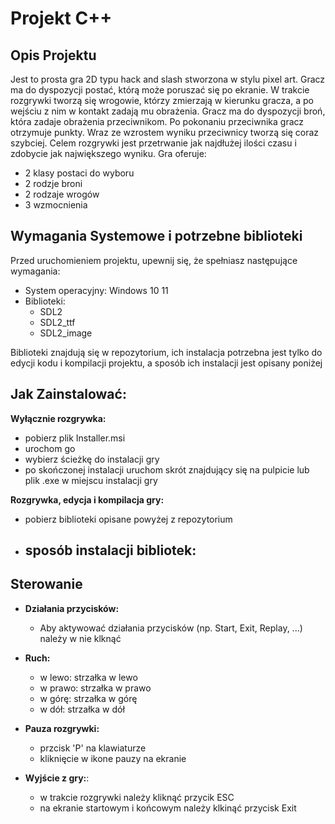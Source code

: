 # Projekt C++

## Opis Projektu
Jest to prosta gra 2D typu hack and slash stworzona w stylu pixel art. Gracz ma do dyspozycji postać, którą może poruszać się po ekranie. W trakcie rozgrywki tworzą się wrogowie, którzy zmierzają w kierunku gracza, a po wejściu z nim w kontakt zadają mu obrażenia. Gracz ma do dyspozycji broń, która zadaje obrażenia przeciwnikom. Po pokonaniu przeciwnika gracz otrzymuje punkty. Wraz ze wzrostem wyniku przeciwnicy tworzą się coraz szybciej. Celem rozgrywki jest przetrwanie jak najdłużej ilości czasu i zdobycie jak największego wyniku. 
Gra oferuje:
   - 2 klasy postaci do wyboru
   - 2 rodzje broni
   - 2 rodzaje wrogów
   - 3 wzmocnienia 


## Wymagania Systemowe i potrzebne biblioteki
Przed uruchomieniem projektu, upewnij się, że spełniasz następujące wymagania:
- System operacyjny: Windows 10 11
- Biblioteki:
    - SDL2
    - SDL2_ttf
    - SDL2_image

Biblioteki znajdują się w repozytorium, ich instalacja potrzebna jest tylko do edycji kodu i kompilacji projektu, a sposób ich instalacji jest opisany poniżej


## Jak Zainstalować:
**Wyłącznie rozgrywka:**
   - pobierz plik Installer.msi
   - urochom go
   - wybierz ścieżkę do instalacji gry
   - po skończonej instalacji uruchom skrót znajdujący się na pulpicie lub plik .exe w miejscu instalacji gry

**Rozgrywka, edycja i kompilacja gry:**
   - pobierz biblioteki opisane powyżej z repozytorium
   - sposób instalacji bibliotek:
       - 


## Sterowanie
- **Działania przycisków:**
   - Aby aktywować działania przycisków (np. Start, Exit, Replay, ...) należy w nie klknąć

- **Ruch:**
   - w lewo: strzałka w lewo
   - w prawo: strzałka w prawo
   - w górę: strzałka w górę
   - w dół: strzałka w dół

- **Pauza rozgrywki:** 
    - przcisk 'P' na klawiaturze
    - kliknięcie w ikone pauzy na ekranie

- **Wyjście z gry:**:
    - w trakcie rozgrywki należy kliknąć przycik ESC
    - na ekranie startowym i końcowym należy klkinąć przycisk Exit 